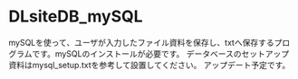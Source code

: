 # DLsiteDB_mySQL
mySQLを使って、ユーザが入力したファイル資料を保存し、txtへ保存するプログラムです。mySQLのインストールが必要です。
データベースのセットアップ資料はmysql_setup.txtを参考して設置してください。
アップデート予定です。

